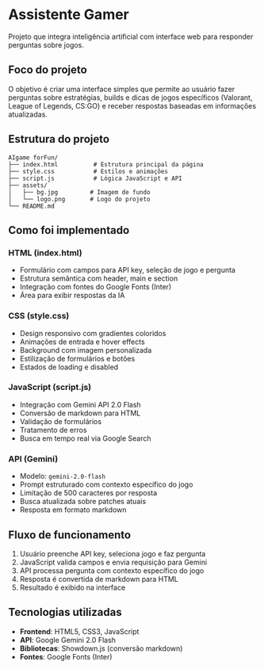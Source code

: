 # Assistente Gamer

Projeto que integra inteligência artificial com interface web para responder perguntas sobre jogos.

## Foco do projeto

O objetivo é criar uma interface simples que permite ao usuário fazer perguntas sobre estratégias, builds e dicas de jogos específicos (Valorant, League of Legends, CS:GO) e receber respostas baseadas em informações atualizadas.

## Estrutura do projeto

```
AIgame forFun/
├── index.html          # Estrutura principal da página
├── style.css           # Estilos e animações
├── script.js           # Lógica JavaScript e API
├── assets/
│   ├── bg.jpg         # Imagem de fundo
│   └── logo.png       # Logo do projeto
└── README.md
```

## Como foi implementado

### HTML (index.html)
- Formulário com campos para API key, seleção de jogo e pergunta
- Estrutura semântica com header, main e section
- Integração com fontes do Google Fonts (Inter)
- Área para exibir respostas da IA

### CSS (style.css)
- Design responsivo com gradientes coloridos
- Animações de entrada e hover effects
- Background com imagem personalizada
- Estilização de formulários e botões
- Estados de loading e disabled

### JavaScript (script.js)
- Integração com Gemini API 2.0 Flash
- Conversão de markdown para HTML
- Validação de formulários
- Tratamento de erros
- Busca em tempo real via Google Search

### API (Gemini)
- Modelo: `gemini-2.0-flash`
- Prompt estruturado com contexto específico do jogo
- Limitação de 500 caracteres por resposta
- Busca atualizada sobre patches atuais
- Resposta em formato markdown

## Fluxo de funcionamento

1. Usuário preenche API key, seleciona jogo e faz pergunta
2. JavaScript valida campos e envia requisição para Gemini
3. API processa pergunta com contexto específico do jogo
4. Resposta é convertida de markdown para HTML
5. Resultado é exibido na interface

## Tecnologias utilizadas

- **Frontend**: HTML5, CSS3, JavaScript
- **API**: Google Gemini 2.0 Flash
- **Bibliotecas**: Showdown.js (conversão markdown)
- **Fontes**: Google Fonts (Inter)